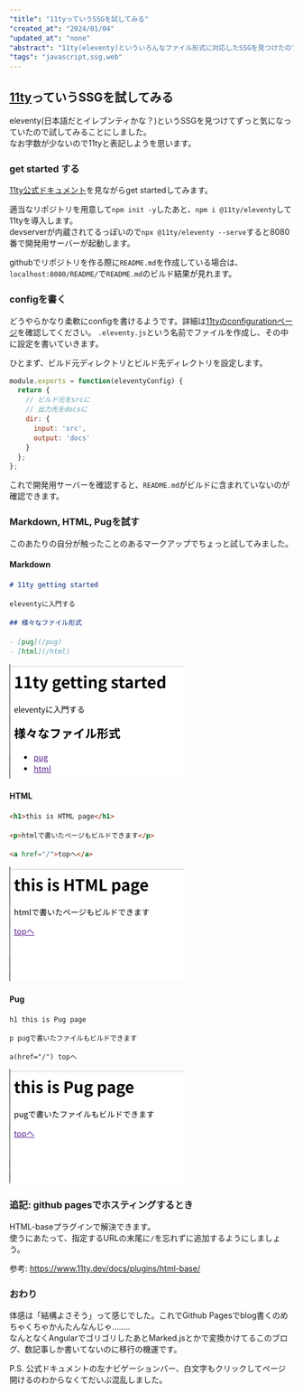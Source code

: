 ```yaml
---
"title": "11tyっていうSSGを試してみる"
"created_at": "2024/01/04"
"updated_at": "none"
"abstract": "11ty(eleventy)といういろんなファイル形式に対応したSSGを見つけたのでちょっとだけ試してみようと思います。"
"tags": "javascript,ssg,web"
---
```

## [11ty](https://www.11ty.dev/)っていうSSGを試してみる

eleventy(日本語だとイレブンティかな？)というSSGを見つけてずっと気になっていたので試してみることにしました。  
なお字数が少ないので11tyと表記しようを思います。

### get started する

[11ty公式ドキュメント](https://www.11ty.dev/docs/get-started/)を見ながらget startedしてみます。

適当なリポジトリを用意して`npm init -y`したあと、`npm i @11ty/eleventy`して11tyを導入します。  
devserverが内蔵されてるっぽいので`npx @11ty/eleventy --serve`すると8080番で開発用サーバーが起動します。

githubでリポジトリを作る際に`README.md`を作成している場合は、`localhost:8080/README/`で`README.md`のビルド結果が見れます。

### configを書く

どうやらかなり柔軟にconfigを書けるようです。詳細は[11tyのconfigurationページ](https://www.11ty.dev/docs/config/)を確認してください。
`.eleventy.js`という名前でファイルを作成し、その中に設定を書いていきます。

ひとまず、ビルド元ディレクトリとビルド先ディレクトリを設定します。

```javascript
module.exports = function(eleventyConfig) {
  return {
    // ビルド元をsrcに
    // 出力先をdocsに
    dir: {
      input: 'src',
      output: 'docs'
    }
  };
};
```

これで開発用サーバーを確認すると、`README.md`がビルドに含まれていないのが確認できます。

### Markdown, HTML, Pugを試す

このあたりの自分が触ったことのあるマークアップでちょっと試してみました。

#### Markdown

```Markdown
# 11ty getting started

eleventyに入門する

## 様々なファイル形式

- [pug](/pug)
- [html](/html)
```

![11tyでMarkdownの出力結果](imgs/20240104/11ty-markdown.png)

#### HTML

```HTML
<h1>this is HTML page</h1>

<p>htmlで書いたページもビルドできます</p>

<a href="/">topへ</a>
```

![11tyでHTMLの出力結果](imgs/20240104/11ty-html.png)

#### Pug

```pug
h1 this is Pug page

p pugで書いたファイルもビルドできます

a(href="/") topへ
```

![11tyでpugの出力結果](imgs/20240104/11ty-pug.png)

### 追記: github pagesでホスティングするとき

HTML-baseプラグインで解決できます。  
使うにあたって、指定するURLの末尾に`/`を忘れずに追加するようにしましょう。

参考: <https://www.11ty.dev/docs/plugins/html-base/>

### おわり

体感は「結構よさそう」って感じでした。これでGithub Pagesでblog書くのめちゃくちゃかんたんなんじゃ........  
なんとなくAngularでゴリゴリしたあとMarked.jsとかで変換かけてるこのブログ、数記事しか書いてないのに移行の機運です。

P.S. 公式ドキュメントの左ナビゲーションバー、白文字もクリックしてページ開けるのわからなくてだいぶ混乱しました。
